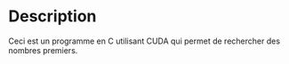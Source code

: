 # Description #
Ceci est un programme en C utilisant CUDA qui permet de rechercher des nombres premiers.
